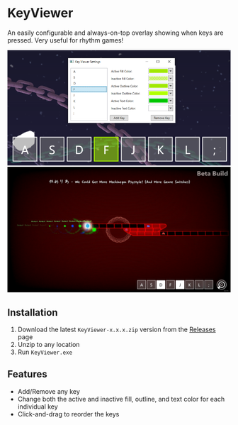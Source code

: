 # KeyViewer

An easily configurable and always-on-top overlay showing when keys are pressed. Very useful for rhythm games!

![Example 1](./Images/example1.png)
![Example 2](./Images/example2.png)

## Installation

1. Download the latest `KeyViewer-x.x.x.zip` version from the [Releases](https://github.com/PizzaLovers007/KeyViewer/releases) page
1. Unzip to any location
1. Run `KeyViewer.exe`

## Features

* Add/Remove any key
* Change both the active and inactive fill, outline, and text color for each individual key
* Click-and-drag to reorder the keys